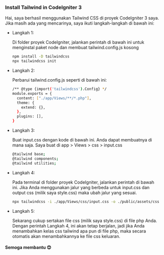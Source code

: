 ### Install Tailwind in CodeIgniter 3 

Hai,
saya berhasil menggunakan Tailwind CSS di proyek CodeIgniter 3 saya. Jika masih ada yang mencarinya, saya ikuti langkah-langkah di bawah ini:

- Langkah 1:

  Di folder proyek CodeIgniter, jalankan perintah di bawah ini untuk menginstal paket node dan membuat tailwind.config.js kosong

  ```bash
  npm install -D tailwindcss
  npx tailwindcss init
  ```
  
- Langkah 2:

  Perbarui  tailwind.config.js seperti di bawah ini:

  ```bash
  /** @type {import('tailwindcss').Config} */
  module.exports = {
    content: ["./app/Views/**/*.php"],
    theme: {
      extend: {},
    },
    plugins: [],
  }
  ```
  
- Langkah 3:

  Buat input.css dengan kode di bawah ini. Anda dapat membuatnya di mana saja. Saya buat di app > Views > css > input.css

  ```bash
  @tailwind base;
  @tailwind components;
  @tailwind utilities;
  ```
  
- Langkah 4:

  Pada terminal di folder proyek CodeIgniter, jalankan perintah di bawah ini. Jika Anda menggunakan jalur yang berbeda untuk input.css dan output css (milik saya style.css) maka ubah jalur yang sesuai.

  ```bash
  npx tailwindcss -i ./app/Views/css/input.css -o ./public/assets/css/styles.css --watch
  ```
  
- Langkah 5:
 
  Sekarang cukup sertakan file css (milik saya style.css) di file php Anda. Dengan perintah Langkah 4, ini akan tetap berjalan, jadi jika Anda menambahkan kelas css tailwind apa pun di file php, maka secara otomatis akan menambahkannya ke file css keluaran.

#### Semoga membantu 😊
